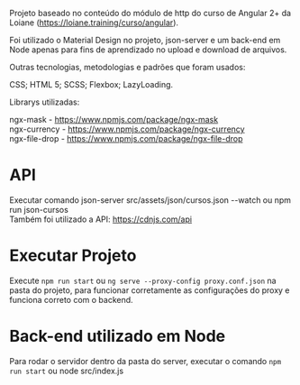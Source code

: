 Projeto baseado no conteúdo do módulo de http do curso de Angular 2+ da Loiane (https://loiane.training/curso/angular).

Foi utilizado o Material Design no projeto, json-server e um back-end em Node apenas para fins de aprendizado no upload e download de arquivos.

Outras tecnologias, metodologias e padrões que foram usados:

CSS;
HTML 5;
SCSS;
Flexbox;
LazyLoading.

Librarys utilizadas:

ngx-mask - https://www.npmjs.com/package/ngx-mask <br>
ngx-currency - https://www.npmjs.com/package/ngx-currency <br>
ngx-file-drop - https://www.npmjs.com/package/ngx-file-drop <br>

# API

Executar comando json-server src/assets/json/cursos.json --watch ou npm run json-cursos <br>
Também foi utilizado a API: https://cdnjs.com/api

# Executar Projeto

Execute `npm run start` ou `ng serve --proxy-config proxy.conf.json` na pasta do projeto, para funcionar corretamente as configurações do proxy e funciona correto com o backend.

# Back-end utilizado em Node

Para rodar o servidor dentro da pasta do server, executar o comando `npm run start` ou node src/index.js
